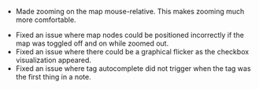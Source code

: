 + Made zooming on the map mouse-relative. This makes zooming much more comfortable.
- Fixed an issue where map nodes could be positioned incorrectly if the map was toggled off and on while zoomed out.
- Fixed an issue where there could be a graphical flicker as the checkbox visualization appeared.
- Fixed an issue where tag autocomplete did not trigger when the tag was the first thing in a note.